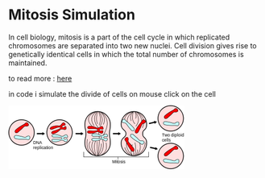# Mitosis Simulation

In cell biology, mitosis is a part of the cell cycle in which replicated chromosomes are separated into two new nuclei. Cell division gives rise to genetically identical cells in which the total number of chromosomes is maintained.

to read more : [here](https://en.wikipedia.org/wiki/Mitosis)

in code i simulate the divide of cells on mouse click on the cell

<img src="docs/src.png">
